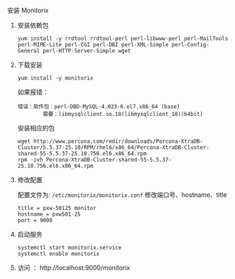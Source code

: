 安装 Monitorix

1. 安装依赖包
    ```
    yum install -y rrdtool rrdtool-perl perl-libwww-perl perl-MailTools perl-MIME-Lite perl-CGI perl-DBI perl-XML-Simple perl-Config-General perl-HTTP-Server-Simple wget 
    ```

2. 下载安装
    ```
    yum install -y monitorix
    ```

    如果报错：
    ```
    错误：软件包：perl-DBD-MySQL-4.023-6.el7.x86_64 (base)
            需要：libmysqlclient.so.18(libmysqlclient_18)(64bit)
    ```
    安装相应的包
    ```
    wget http://www.percona.com/redir/downloads/Percona-XtraDB-Cluster/5.5.37-25.10/RPM/rhel6/x86_64/Percona-XtraDB-Cluster-shared-55-5.5.37-25.10.756.el6.x86_64.rpm
    rpm -ivh Percona-XtraDB-Cluster-shared-55-5.5.37-25.10.756.el6.x86_64.rpm 
    ```

3. 修改配置

    配置文件为: `/etc/monitorix/monitorix.conf`
    修改端口号、hostname、title
    ```
    title = pxw-50125 monitor
    hostname = pxw501-25
    port = 9000
    ```

4. 启动服务
    ```
    systemctl start monitorix.service 
    systemctl enable monitorix
    ``` 

5. 访问 ： http://localhost:9000/monitorix
